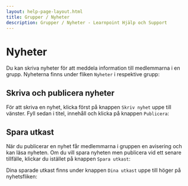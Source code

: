 ```yaml
---
layout: help-page-layout.html
title: Grupper / Nyheter
description: Grupper / Nyheter - Learnpoint Hjälp och Support
---
```


# Nyheter

<!-- only-in-swedish.html -->

Du kan skriva nyheter för att meddela information till medlemmarna i en grupp. Nyheterna finns under fliken `Nyheter` i respektive grupp:

<!-- desktop-screenshot.html, { src: "_assets/posts.png", alt: "Nyheter", theme: "light" } -->


## Skriva och publicera nyheter

För att skriva en nyhet, klicka först på knappen `Skriv nyhet` uppe till vänster. Fyll sedan i titel, innehåll och klicka på knappen `Publicera`:

<!-- desktop-screenshot.html, { src: "_assets/write-and-publish-post.png", alt: "Publicera nyhet", theme: "light" } -->


## Spara utkast

När du publicerar en nyhet får medlemmarna i gruppen en avisering och kan läsa nyheten. Om du vill spara nyheten men publicera vid ett senare tillfälle, klickar du istället på knappen `Spara utkast`:

<!-- desktop-screenshot.html, { src: "_assets/save-post-as-draft.png", alt: "Spara nyhet som utkast", theme: "light" } -->

Dina sparade utkast finns under knappen `Dina utkast` uppe till höger på nyhetsfliken:

<!-- desktop-screenshot.html, { src: "_assets/post-drafts.png", alt: "Utkast", theme: "light" } -->
